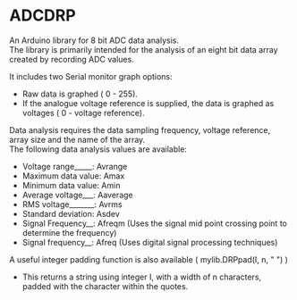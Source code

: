 # ADCDRP
An Arduino library for 8 bit ADC data analysis.  
The library is primarily intended for the analysis of an eight bit data array created by recording ADC values.  

It includes two Serial monitor graph options:  
  - Raw data is graphed ( 0 - 255).  
  - If the analogue voltage reference is supplied, the data is graphed as voltages ( 0 - voltage reference).  

Data analysis requires the data sampling frequency, voltage reference, array size and the name of the array.  
The following data analysis values are available:  
  - Voltage range_____: Avrange  
  - Maximum data value: Amax  
  - Minimum data value: Amin  
  - Average voltage___: Aaverage  
  - RMS voltage_______: Avrms  
  - Standard deviation: Asdev  
  - Signal Frequency__: Afreqm  (Uses the signal mid point crossing point to determine the frequency)  
  - Signal frequency__: Afreq   (Uses digital signal processing techniques)   

A useful integer padding function is also available ( mylib.DRPpad(I, n, " ") )  
  - This returns a string using integer I, with a width of n characters, padded with the character within the quotes.  
